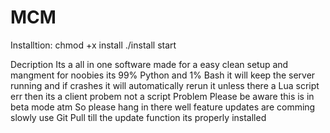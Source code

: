 # MCM
Installtion:
chmod +x install
./install
start

Decription
Its a all in one software made for a easy clean setup and mangment for noobies its 99% Python and 1% Bash 
it will keep the server running and if crashes it will automatically rerun it unless there a Lua script err then its a client probem not a script Problem
Please be aware this is in beta mode atm So please hang in there well feature updates are comming slowly use Git Pull till the update function its properly installed 
